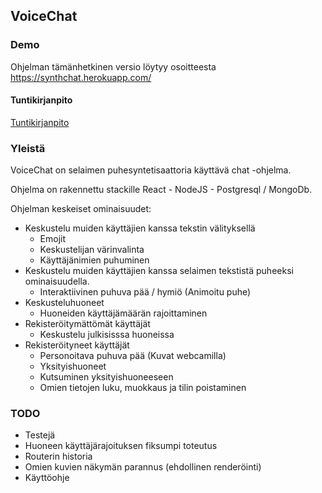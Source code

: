 ## VoiceChat

### Demo

Ohjelman tämänhetkinen versio löytyy osoitteesta https://synthchat.herokuapp.com/

#### Tuntikirjanpito

[Tuntikirjanpito](https://github.com/sokkanen/VoiceChat/blob/master/dokumentaatio/tuntikirjanpito.md)

### Yleistä

VoiceChat on selaimen puhesyntetisaattoria käyttävä chat -ohjelma.

Ohjelma on rakennettu stackille  React - NodeJS - Postgresql / MongoDb.

Ohjelman keskeiset ominaisuudet:

- Keskustelu muiden käyttäjien kanssa tekstin välityksellä
	- Emojit
	- Keskustelijan värinvalinta
	- Käyttäjänimien puhuminen
- Keskustelu muiden käyttäjien kanssa selaimen tekstistä puheeksi ominaisuudella.
	- Interaktiivinen puhuva pää / hymiö (Animoitu puhe)
- Keskusteluhuoneet
	- Huoneiden käyttäjämäärän rajoittaminen
- Rekisteröitymättömät käyttäjät
  - Keskustelu julkisisssa huoneissa
- Rekisteröityneet käyttäjät
	- Personoitava puhuva pää (Kuvat webcamilla)
	- Yksityishuoneet
	- Kutsuminen yksityishuoneeseen
	- Omien tietojen luku, muokkaus ja tilin poistaminen

### TODO

- Testejä
- Huoneen käyttäjärajoituksen fiksumpi toteutus
- Routerin historia
- Omien kuvien näkymän parannus (ehdollinen renderöinti)
- Käyttöohje 
